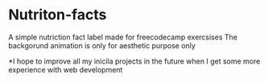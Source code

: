 ﻿# Nutriton-facts
 A simple nutriction fact label made for freecodecamp exercsises
 The backgorund animation is only for aesthetic purpose only

 *I hope to improve all my inicila projects in the future when I get some more experience with web development
